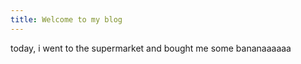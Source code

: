 ```yaml
---
title: Welcome to my blog
---
```


today, i went to the supermarket and bought me some bananaaaaaa

